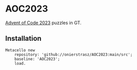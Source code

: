 # AOC2023

[Advent of Code 2023](https://adventofcode.com/2023) puzzles in GT.
## Installation```Metacello new	repository: 'github://onierstrasz/AOC2023:main/src';	baseline: 'AOC2023';	load.
```